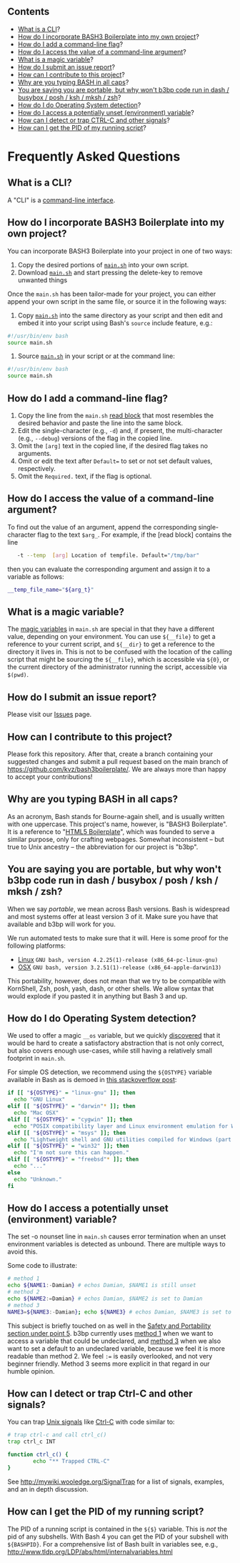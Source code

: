 [This document is formatted with GitHub-Flavored Markdown. ]: #
[For better viewing, including hyperlinks, read it online at ]: #
[https://github.com/kvz/bash3boilerplate/blob/HEAD/FAQ.md ]: #

## Contents

- [What is a CLI](#what-is-a-cli)?
- [How do I incorporate BASH3 Boilerplate into my own project](#how-do-i-incorporate-bash3-boilerplate-into-my-own-project)?
- [How do I add a command-line flag](#how-do-i-add-a-command-line-flag)?
- [How do I access the value of a command-line argument](#how-do-i-access-the-value-of-a-command-line-argument)?
- [What is a magic variable](#what-is-a-magic-variable)?
- [How do I submit an issue report](#how-do-i-submit-an-issue-report)?
- [How can I contribute to this project](#how-can-i-contribute-to-this-project)?
- [Why are you typing BASH in all caps](#why-are-you-typing-bash-in-all-caps)?
- [You are saying you are portable, but why won't b3bp code run in dash / busybox / posh / ksh / mksh / zsh](#you-are-saying-you-are-portable-but-why-wont-b3bp-code-run-in-dash--busybox--posh--ksh--mksh--zsh)?
- [How do I do Operating System detection](#how-do-i-do-operating-system-detection)?
- [How do I access a potentially unset (environment) variable](#how-do-i-access-a-potentially-unset-environment-variable)?
- [How can I detect or trap CTRL-C and other signals](#how-can-i-detect-or-trap-ctrl-c-and-other-signals)?
- [How can I get the PID of my running script](how-can-i-get-the-pid-of-my-running-script)?

<!--more-->

# Frequently Asked Questions

## What is a CLI?

A "CLI" is a [command-line interface](https://en.wikipedia.org/wiki/Command-line_interface).

## How do I incorporate BASH3 Boilerplate into my own project?

You can incorporate BASH3 Boilerplate into your project in one of two ways:

1. Copy the desired portions of [`main.sh`](http://bash3boilerplate.sh/main.sh) into your own script.
1. Download [`main.sh`](http://bash3boilerplate.sh/main.sh) and start pressing the delete-key to remove unwanted things

Once the `main.sh` has been tailor-made for your project, you can either append your own script in the same file, or source it in the following ways:

1. Copy [`main.sh`](http://bash3boilerplate.sh/main.sh) into the same directory as your script and then edit and embed it into your script using Bash's `source` include feature, e.g.:

```bash
#!/usr/bin/env bash
source main.sh
```

1. Source [`main.sh`](http://bash3boilerplate.sh/main.sh) in your script or at the command line:

```bash
#!/usr/bin/env bash
source main.sh
```

## How do I add a command-line flag?

1. Copy the line from the `main.sh` [read block](https://github.com/kvz/bash3boilerplate/blob/v2.1.0/main.sh#L109-L115) that most resembles the desired behavior and paste the line into the same block.
1. Edit the single-character (e.g., `-d`) and, if present, the multi-character (e.g., `--debug`) versions of the flag in the copied line.
1. Omit the `[arg]` text in the copied line, if the desired flag takes no arguments.
1. Omit or edit the text after `Default=` to set or not set default values, respectively.
1. Omit the `Required.` text, if the flag is optional.

## How do I access the value of a command-line argument?

To find out the value of an argument, append the corresponding single-character flag to the text `$arg_`. For example, if the [read block]
contains the line

```bash
   -t --temp  [arg] Location of tempfile. Default="/tmp/bar"
```

then you can evaluate the corresponding argument and assign it to a variable as follows:

```bash
__temp_file_name="${arg_t}"
```

## What is a magic variable?

The [magic variables](https://github.com/kvz/bash3boilerplate/blob/v2.1.0/main.sh#L26-L28) in `main.sh` are special in that they have a different value, depending on your environment. You can use `${__file}` to get a reference to your current script, and `${__dir}` to get a reference to the directory it lives in. This is not to be confused with the location of the calling script that might be sourcing the `${__file}`, which is accessible via `${0}`, or the current directory of the administrator running the script, accessible via `$(pwd)`.

## How do I submit an issue report?

Please visit our [Issues](https://github.com/kvz/bash3boilerplate/issues) page.

## How can I contribute to this project?

Please fork this repository. After that, create a branch containing your suggested changes and submit a pull request based on the main branch
of <https://github.com/kvz/bash3boilerplate/>. We are always more than happy to accept your contributions!

## Why are you typing BASH in all caps?

As an acronym, Bash stands for Bourne-again shell, and is usually written with one uppercase.
This project's name, however, is "BASH3 Boilerplate". It is a reference to
"[HTML5 Boilerplate](https://html5boilerplate.com/)", which was founded to serve a similar purpose,
only for crafting webpages.
Somewhat inconsistent – but true to Unix ancestry – the abbreviation for our project is "b3bp".

## You are saying you are portable, but why won't b3bp code run in dash / busybox / posh / ksh / mksh / zsh?

When we say _portable_, we mean across Bash versions. Bash is widespread and most systems
offer at least version 3 of it. Make sure you have that available and b3bp will work for you.

We run automated tests to make sure that it will. Here is some proof for the following platforms:

- [Linux](https://travis-ci.org/kvz/bash3boilerplate/jobs/109804166#L91-L94) `GNU bash, version 4.2.25(1)-release (x86_64-pc-linux-gnu)`
- [OSX](https://travis-ci.org/kvz/bash3boilerplate/jobs/109804167#L2453-L2455) `GNU bash, version 3.2.51(1)-release (x86_64-apple-darwin13)`

This portability, however, does not mean that we try to be compatible with
KornShell, Zsh, posh, yash, dash, or other shells. We allow syntax that would explode if
you pasted it in anything but Bash 3 and up.

## How do I do Operating System detection?

We used to offer a magic `__os` variable, but we quickly [discovered](https://github.com/kvz/bash3boilerplate/issues/38) that it would be hard
to create a satisfactory abstraction that is not only correct, but also covers enough use-cases,
while still having a relatively small footprint in `main.sh`.

For simple OS detection, we recommend using the `${OSTYPE}` variable available in Bash as
is demoed in [this stackoverflow post](http://stackoverflow.com/a/8597411/151666):

```bash
if [[ "${OSTYPE}" = "linux-gnu" ]]; then
  echo "GNU Linux"
elif [[ "${OSTYPE}" = "darwin"* ]]; then
  echo "Mac OSX"
elif [[ "${OSTYPE}" = "cygwin" ]]; then
  echo "POSIX compatibility layer and Linux environment emulation for Windows"
elif [[ "${OSTYPE}" = "msys" ]]; then
  echo "Lightweight shell and GNU utilities compiled for Windows (part of MinGW)"
elif [[ "${OSTYPE}" = "win32" ]]; then
  echo "I'm not sure this can happen."
elif [[ "${OSTYPE}" = "freebsd"* ]]; then
  echo "..."
else
  echo "Unknown."
fi
```

## How do I access a potentially unset (environment) variable?

The set -o nounset line in `main.sh` causes error termination when an unset environment variables is detected as unbound. There are multiple ways to avoid this.

Some code to illustrate:

```bash
# method 1
echo ${NAME1:-Damian} # echos Damian, $NAME1 is still unset
# method 2
echo ${NAME2:=Damian} # echos Damian, $NAME2 is set to Damian
# method 3
NAME3=${NAME3:-Damian}; echo ${NAME3} # echos Damian, $NAME3 is set to Damian
```

This subject is briefly touched on as well in the [Safety and Portability section under point 5](README.md#safety-and-portability). b3bp currently uses [method 1](https://github.com/kvz/bash3boilerplate/blob/v2.1.0/main.sh#L252) when we want to access a variable that could be undeclared, and [method 3](https://github.com/kvz/bash3boilerplate/blob/v2.1.0/main.sh#L31) when we also want to set a default to an undeclared variable, because we feel it is more readable than method 2. We feel `:=` is easily overlooked, and not very beginner friendly. Method 3 seems more explicit in that regard in our humble opinion.

## How can I detect or trap Ctrl-C and other signals?

You can trap [Unix signals](https://en.wikipedia.org/wiki/Unix_signal) like [Ctrl-C](https://en.wikipedia.org/wiki/Control-C) with code similar to:

```bash
# trap ctrl-c and call ctrl_c()
trap ctrl_c INT

function ctrl_c() {
        echo "** Trapped CTRL-C"
}
```

See http://mywiki.wooledge.org/SignalTrap for a list of signals, examples, and an in depth discussion.

## How can I get the PID of my running script?

The PID of a running script is contained in the `${$}` variable. This is _not_ the pid of any subshells. With Bash 4 you can get the PID of your subshell with `${BASHPID}`. For a comprehensive list of Bash built in variables see, e.g., http://www.tldp.org/LDP/abs/html/internalvariables.html
